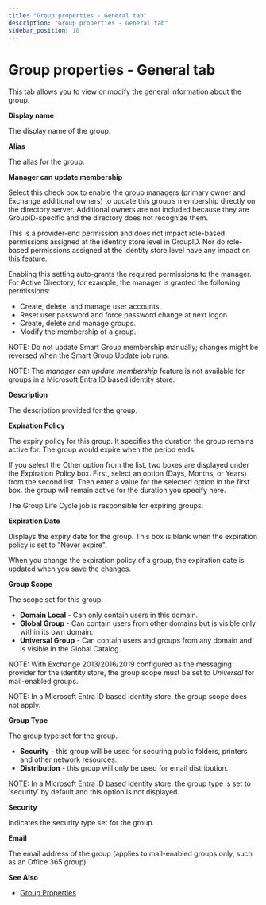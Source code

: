 ```yaml
---
title: "Group properties - General tab"
description: "Group properties - General tab"
sidebar_position: 10
---
```


# Group properties - General tab

This tab allows you to view or modify the general information about the group.

**Display name**

The display name of the group.

**Alias**

The alias for the group.

**Manager can update membership**

Select this check box to enable the group managers (primary owner and Exchange additional owners) to
update this group’s membership directly on the directory server. Additional owners are not included
because they are GroupID-specific and the directory does not recognize them.

This is a provider-end permission and does not impact role-based permissions assigned at the
identity store level in GroupID. Nor do role-based permissions assigned at the identity store level
have any impact on this feature.

Enabling this setting auto-grants the required permissions to the manager. For Active Directory, for
example, the manager is granted the following permissions:

- Create, delete, and manage user accounts.
- Reset user password and force password change at next logon.
- Create, delete and manage groups.
- Modify the membership of a group.

NOTE: Do not update Smart Group membership manually; changes might be reversed when the Smart Group
Update job runs.

NOTE: The _manager can update membership_ feature is not available for groups in a Microsoft Entra
ID based identity store.

**Description**

The description provided for the group.

**Expiration Policy**

The expiry policy for this group. It specifies the duration the group remains active for. The group
would expire when the period ends.

If you select the Other option from the list, two boxes are displayed under the Expiration Policy
box. First, select an option (Days, Months, or Years) from the second list. Then enter a value for
the selected option in the first box. the group will remain active for the duration you specify
here.

The Group Life Cycle job is responsible for expiring groups.

**Expiration Date**

Displays the expiry date for the group. This box is blank when the expiration policy is set to
"Never expire".

When you change the expiration policy of a group, the expiration date is updated when you save the
changes.

**Group Scope**

The scope set for this group.

- **Domain Local** - Can only contain users in this domain.
- **Global Group** - Can contain users from other domains but is visible only within its own domain.
- **Universal Group** - Can contain users and groups from any domain and is visible in the Global
  Catalog.

NOTE: With Exchange 2013/2016/2019 configured as the messaging provider for the identity store, the
group scope must be set to _Universal_ for mail-enabled groups.

NOTE: In a Microsoft Entra ID based identity store, the group scope does not apply.

**Group Type**

The group type set for the group.

- **Security** - this group will be used for securing public folders, printers and other network
  resources.
- **Distribution** - this group will only be used for email distribution.

NOTE: In a Microsoft Entra ID based identity store, the group type is set to 'security' by default
and this option is not displayed.

**Security**

Indicates the security type set for the group.

**Email**

The email address of the group (applies to mail-enabled groups only, such as an Office 365 group).

**See Also**

- [Group Properties](/docs/directorymanager/11.0/portal/group/properties/overview.md)
